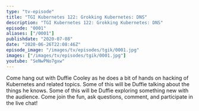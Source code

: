 ```yaml
---
type: "tv-episode"
title: "TGI Kubernetes 122: Grokking Kubernetes: DNS"
description: "TGI Kubernetes 122: Grokking Kubernetes: DNS"
episode: "0001"
aliases: ["/0001"]
publishdate: "2020-07-08"
date: "2020-06-26T22:08:46Z"
episode_image: "/images/tv/episodes/tgik/0001.jpg"
images: ["/images/tv/episodes/tgik/0001.jpg"]
youtube: "SeNwPNo7gxw"
---
```


Come hang out with Duffie Cooley as he does a bit of hands on hacking of Kubernetes and related topics. Some of this will be Duffie talking about the things he knows. Some of this will be Duffie exploring something new with the audience. Come join the fun, ask questions, comment, and participate in the live chat!
